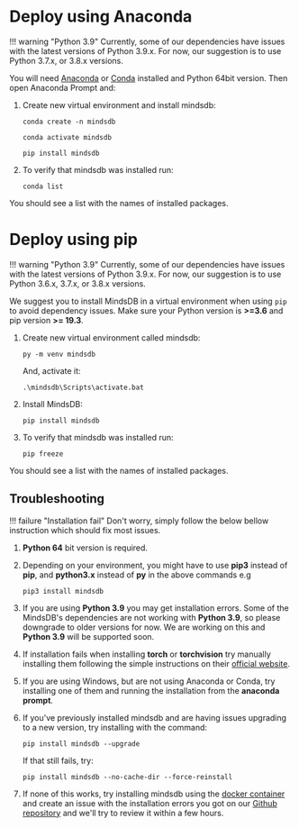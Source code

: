 
# Deploy using Anaconda

!!! warning "Python 3.9"
    Currently, some of our dependencies have issues with the latest versions of Python 3.9.x. For now, our suggestion is to use Python 3.7.x, or 3.8.x versions.

You will need <a href="https://www.anaconda.com/products/individual" target="_blank">Anaconda</a> or <a href="https://conda.io/projects/conda/en/latest/index.html" target="_blank">Conda</a> installed and Python 64bit version. Then open Anaconda Prompt and:

1. Create new virtual environment and install mindsdb:

    ```
    conda create -n mindsdb
    ```

    ```
    conda activate mindsdb
    ```

    ```
    pip install mindsdb
    ```

2. To verify that mindsdb was installed run:

    ```
    conda list
    ```

You should see a list with the names of installed packages.

# Deploy using pip

!!! warning "Python 3.9"
    Currently, some of our dependencies have issues with the latest versions of Python 3.9.x. For now, our suggestion is to use Python 3.6.x, 3.7.x, or 3.8.x versions.

We suggest you to install MindsDB in a virtual environment when using `pip` to avoid dependency issues. Make sure your Python version is **>=3.6** and pip version **>= 19.3**.

1. Create new virtual environment called mindsdb:

    ```
    py -m venv mindsdb
    ```

    And, activate it:

    ```
    .\mindsdb\Scripts\activate.bat
    ```

2. Install MindsDB:

    ```
    pip install mindsdb
    ```

3. To verify that mindsdb was installed run:

    ```
    pip freeze
    ```
    
You should see a list with the names of installed packages.


## Troubleshooting

!!! failure "Installation fail"
    Don't worry, simply follow the below bellow instruction which should fix most issues.

1. **Python 64** bit version is required. 


2. Depending on your environment, you might have to use **pip3** instead of **pip**, and **python3.x** instead of **py** in the above commands e.g

    ```
    pip3 install mindsdb
    ```

3. If you are using **Python 3.9** you may get installation errors. Some of the MindsDB's dependencies are not working with **Python 3.9**, so please downgrade to older versions for now. We are working on this and **Python 3.9** will be supported soon.

4. If installation fails when installing **torch** or **torchvision** try manually installing them following the simple instructions on their [official website](https://pytorch.org/get-started/locally/).

5. If you are using Windows, but are not using Anaconda or Conda, try installing one of them and running the installation from the **anaconda prompt**.

6. If you've previously installed mindsdb and are having issues upgrading to a new version, try installing with the command: 

    `pip install mindsdb --upgrade`

    If that still fails, try: 

    `pip install mindsdb --no-cache-dir --force-reinstall`

7. If none of this works, try installing mindsdb using the [docker container]() and create an issue with the installation errors you got on our  [Github repository](https://github.com/mindsdb/mindsdb/issues) and we'll try to review it within a few hours.